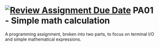 [![Review Assignment Due Date](https://classroom.github.com/assets/deadline-readme-button-24ddc0f5d75046c5622901739e7c5dd533143b0c8e959d652212380cedb1ea36.svg)](https://classroom.github.com/a/wivCbPg8)
PA01 - Simple math calculation
==============================
A programming assignment, broken into two parts, to focus on terminal I/O and simple mathematical expressions.
